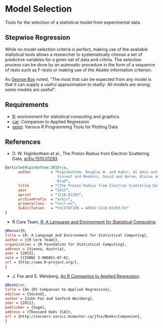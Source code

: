 # Model Selection
Tools for the selection of a statistical model from experimental data. 

## Stepwise Regression

While no model selection criteria is perfect, making use of the avaliable statistical
tools allows a researcher to systematically choose a set of predictive variables for a 
given set of data and critiria.  The selection process can be done by an autmoatic 
procedure in the form of a sequence of tests such as F-tests or making use of the Akaike information criterion.

As [George Box](https://en.wikipedia.org/wiki/George_E._P._Box) noted,  "The most that can be expected from any model is that it can 
supply a useful approximation to reality: All models are wrong; some models are useful".

## Requirements
- [R](https://www.r-project.org/): environment for statistical computing and graphics
- [car](https://cran.r-project.org/web/packages/car/): Companion to Applied Regression
- [gplot](https://cran.r-project.org/web/packages/gplots/index.html): Various R Programming Tools for Plotting Data

## References

- D. W. Higinbotham et al., The Proton Radius from Electron Scattering Data, [arXiv:1510.01293](http://arxiv.org/abs/1510.01293).

```bibtex
@article{Higinbotham:2015rja,
      author         = "Higinbotham, Douglas W. and Kabir, Al Amin and Lin,
                        Vincent and Meekins, David and Norum, Blaine and Sawatzky,
                        Brad",
      title          = "{The Proton Radius from Electron Scattering Data}",
      year           = "2015",
      eprint         = "1510.01293",
      archivePrefix  = "arXiv",
      primaryClass   = "nucl-ex",
      SLACcitation   = "%%CITATION = ARXIV:1510.01293;%%"
}
```

- R Core Team, [R: A Language and Environment for Statistical Computing](http://www.R-project.org/).

```bibtex
@Manual{R,
title = {R: A Language and Environment for Statistical Computing},
author = {{R Core Team}},
organization = {R Foundation for Statistical Computing},
address = {Vienna, Austria},
year = {2013},
note = {{ISBN} 3-900051-07-0},
url = {http://www.R-project.org/},
}
```

- J. Fox and S. Weisberg, [An R Companion to Applied Regression](http://socserv.socsci.mcmaster.ca/jfox/Books/Companion).

```bibtex
@Book{car,
title = {An {R} Companion to Applied Regression},
edition = {Second},
author = {John Fox and Sanford Weisberg},
year = {2011},
publisher = {Sage},
address = {Thousand Oaks {CA}},
url = {http://socserv.socsci.mcmaster.ca/jfox/Books/Companion},
}
```
